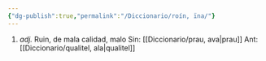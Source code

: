 ```yaml
---
{"dg-publish":true,"permalink":"/Diccionario/roín, ïna/"}
---
```


1. *adj.* Ruin, de mala calidad, malo
    Sin: [[Diccionario/prau, ava\|prau]]
    Ant: [[Diccionario/qualitel, ala\|qualitel]]